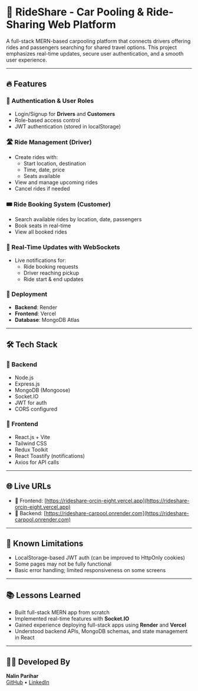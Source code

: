 # 🚗 RideShare - Car Pooling & Ride-Sharing Web Platform

A full-stack MERN-based carpooling platform that connects drivers offering rides and passengers searching for shared travel options. This project emphasizes real-time updates, secure user authentication, and a smooth user experience.

---

## 🔥 Features

### 👥 Authentication & User Roles
- Login/Signup for **Drivers** and **Customers**
- Role-based access control
- JWT authentication (stored in localStorage)

### 🛣 Ride Management (Driver)
- Create rides with:
  - Start location, destination
  - Time, date, price
  - Seats available
- View and manage upcoming rides
- Cancel rides if needed

### 🎟 Ride Booking System (Customer)
- Search available rides by location, date, passengers
- Book seats in real-time
- View all booked rides

### 🔄 Real-Time Updates with WebSockets
- Live notifications for:
  - Ride booking requests
  - Driver reaching pickup
  - Ride start & end updates

### 🚀 Deployment
- **Backend**: Render  
- **Frontend**: Vercel  
- **Database**: MongoDB Atlas  

---

## 🛠 Tech Stack

### 🧠 Backend
- Node.js
- Express.js
- MongoDB (Mongoose)
- Socket.IO
- JWT for auth
- CORS configured

### 🎨 Frontend
- React.js + Vite
- Tailwind CSS
- Redux Toolkit
- React Toastify (notifications)
- Axios for API calls

---

## 🌐 Live URLs

- 🔗 Frontend: [https://rideshare-orcin-eight.vercel.app](https://rideshare-orcin-eight.vercel.app)
- 🔗 Backend: [https://rideshare-carpool.onrender.com](https://rideshare-carpool.onrender.com)

---

## 🚧 Known Limitations

- LocalStorage-based JWT auth (can be improved to HttpOnly cookies)
- Some pages may not be fully functional
- Basic error handling; limited responsiveness on some screens

---

## 📚 Lessons Learned

- Built full-stack MERN app from scratch
- Implemented real-time features with **Socket.IO**
- Gained experience deploying full-stack apps using **Render** and **Vercel**
- Understood backend APIs, MongoDB schemas, and state management in React

---

## 🧑‍💻 Developed By

**Nalin Parihar**  
[GitHub](https://github.com/Nalin7parihar) • [LinkedIn](https://www.linkedin.com/in/nalin-parihar-4905312b6/)
